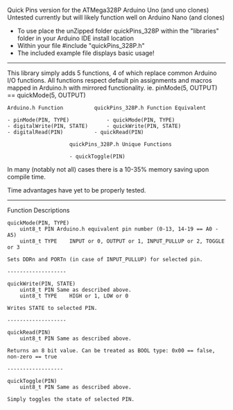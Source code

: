 Quick Pins version for the ATMega328P Arduino Uno (and uno clones)
Untested currently but will likely function well on Arduino Nano (and clones)
- To use place the unZipped folder quickPins_328P within the "libraries" folder in your Arduino IDE install location
- Within your file 
		#include "quickPins_328P.h"
- The included example file displays basic usage!

-----------------------------------------------------------------------------------------

This library simply adds 5 functions, 4 of which replace common Arduino I/O functions.
All functions respect default pin assignments and macros mapped in Arduino.h with mirrored functionality.
	ie. pinMode(5, OUTPUT) == quickMode(5, OUTPUT)

	Arduino.h Function			quickPins_328P.h Function Equivalent

	- pinMode(PIN, TYPE)			- quickMode(PIN, TYPE)
	- digitalWrite(PIN, STATE)		- quickWrite(PIN, STATE)
	- digitalRead(PIN)			- quickRead(PIN)

						quickPins_328P.h Unique Functions
					
						- quickToggle(PIN)


In many (notably not all) cases there is a 10-35% memory saving upon compile time.

Time advantages have yet to be properly tested.


-----------------------------------------------------------------------------------------

Function Descriptions

	quickMode(PIN, TYPE)
		uint8_t PIN	Arduino.h equivalent pin number (0-13, 14-19 == A0 - A5)
		uint8_t TYPE	INPUT or 0, OUTPUT or 1, INPUT_PULLUP or 2, TOGGLE or 3	

	Sets DDRn and PORTn (in case of INPUT_PULLUP) for selected pin.

	-------------------

	quickWrite(PIN, STATE)
		uint8_t PIN	Same as described above.
		uint8_t TYPE	HIGH or 1, LOW or 0

	Writes STATE to selected PIN.

	-------------------

	quickRead(PIN)
		uint8_t PIN	Same as described above.
	
	Returns an 8 bit value. Can be treated as BOOL type: 0x00 == false, non-zero == true

	------------------

	quickToggle(PIN)
		uint8_t PIN	Same as described above.

	Simply toggles the state of selected PIN. 	
